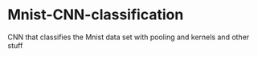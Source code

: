 # Mnist-CNN-classification
CNN that classifies the Mnist data set with pooling and kernels and other stuff

